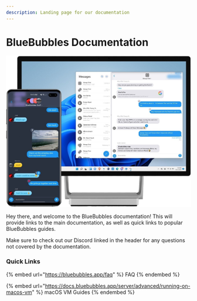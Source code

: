 ```yaml
---
description: Landing page for our documentation
---
```


# BlueBubbles Documentation

![BlueBubbles On Phone and Desktop](.gitbook/assets/image.png)

Hey there, and welcome to the BlueBubbles documentation! This will provide links to the main documentation, as well as quick links to popular BlueBubbles guides.

Make sure to check out our Discord linked in the header for any questions not covered by the documentation.

### Quick Links

{% embed url="https://bluebubbles.app/faq" %}
FAQ
{% endembed %}

{% embed url="https://docs.bluebubbles.app/server/advanced/running-on-macos-vm" %}
macOS VM Guides
{% endembed %}
